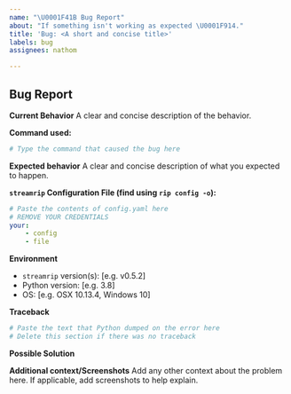 ```yaml
---
name: "\U0001F41B Bug Report"
about: "If something isn't working as expected \U0001F914."
title: 'Bug: <A short and concise title>'
labels: bug
assignees: nathom

---
```


## Bug Report

**Current Behavior**
A clear and concise description of the behavior.

**Command used:**

```bash
# Type the command that caused the bug here
```

**Expected behavior**
A clear and concise description of what you expected to happen.

**`streamrip` Configuration File (find using `rip config -o`):**

<!-- If the command isn't working, you can find the file at one of the following paths:-->

<!-- macOS: ~/Library/Application Support/streamrip -->

<!-- Linux: ~/.config/streamrip or ~/.streamrip -->

<!-- Windows: \Users\<username>\AppData\Local\streamrip -->

```yaml
# Paste the contents of config.yaml here
# REMOVE YOUR CREDENTIALS
your:
    - config
    - file
```

**Environment**

- `streamrip` version(s): [e.g. v0.5.2]
- Python version: [e.g. 3.8]
- OS: [e.g. OSX 10.13.4, Windows 10]

**Traceback**
```bash
# Paste the text that Python dumped on the error here
# Delete this section if there was no traceback
```

**Possible Solution**
<!--- Only if you have suggestions on a fix for the bug. Otherwise, delete this section. -->

**Additional context/Screenshots**
Add any other context about the problem here. If applicable, add screenshots to help explain.
